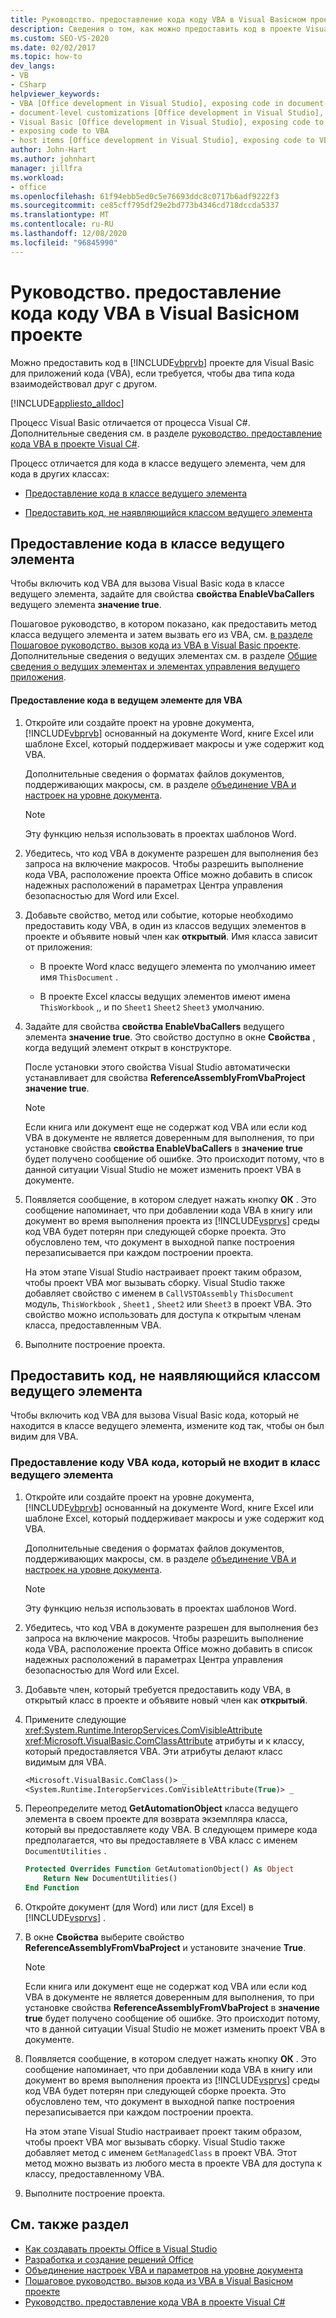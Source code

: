 ```yaml
---
title: Руководство. предоставление кода коду VBA в Visual Basicном проекте
description: Сведения о том, как можно предоставить код в проекте Visual Basic для Visual Basic для приложений (VBA), если требуется, чтобы два типа кода взаимодействовал друг с другом.
ms.custom: SEO-VS-2020
ms.date: 02/02/2017
ms.topic: how-to
dev_langs:
- VB
- CSharp
helpviewer_keywords:
- VBA [Office development in Visual Studio], exposing code in document-level customizations
- document-level customizations [Office development in Visual Studio], exposing code
- Visual Basic [Office development in Visual Studio], exposing code to VBA
- exposing code to VBA
- host items [Office development in Visual Studio], exposing code to VBA
author: John-Hart
ms.author: johnhart
manager: jillfra
ms.workload:
- office
ms.openlocfilehash: 61f94ebb5ed0c5e76693ddc8c0717b6adf9222f3
ms.sourcegitcommit: ce85cff795df29e2bd773b4346cd718dccda5337
ms.translationtype: MT
ms.contentlocale: ru-RU
ms.lasthandoff: 12/08/2020
ms.locfileid: "96845990"
---
```

# <a name="how-to-expose-code-to-vba-in-a-visual-basic-project"></a>Руководство. предоставление кода коду VBA в Visual Basicном проекте
  Можно предоставить код в [!INCLUDE[vbprvb](../sharepoint/includes/vbprvb-md.md)] проекте для Visual Basic для приложений кода (VBA), если требуется, чтобы два типа кода взаимодействовал друг с другом.

 [!INCLUDE[appliesto_alldoc](../vsto/includes/appliesto-alldoc-md.md)]

 Процесс Visual Basic отличается от процесса Visual C#. Дополнительные сведения см. в разделе [руководство. предоставление кода VBA в проекте Visual C&#35;](../vsto/how-to-expose-code-to-vba-in-a-visual-csharp-project.md).

 Процесс отличается для кода в классе ведущего элемента, чем для кода в других классах:

- [Предоставление кода в классе ведущего элемента](#HostItemCode)

- [Предоставить код, не наявляющийся классом ведущего элемента](#NonHostItem)

## <a name="expose-code-in-a-host-item-class"></a><a name="HostItemCode"></a> Предоставление кода в классе ведущего элемента
 Чтобы включить код VBA для вызова Visual Basic кода в классе ведущего элемента, задайте для свойства **свойства EnableVbaCallers** ведущего элемента **значение true**.

 Пошаговое руководство, в котором показано, как предоставить метод класса ведущего элемента и затем вызвать его из VBA, см. [в разделе Пошаговое руководство. вызов кода из VBA в Visual Basic проекте](../vsto/walkthrough-calling-code-from-vba-in-a-visual-basic-project.md). Дополнительные сведения о ведущих элементах см. в разделе [Общие сведения о ведущих элементах и элементах управления ведущего приложения](../vsto/host-items-and-host-controls-overview.md).

#### <a name="to-expose-code-in-a-host-item-to-vba"></a>Предоставление кода в ведущем элементе для VBA

1. Откройте или создайте проект на уровне документа, [!INCLUDE[vbprvb](../sharepoint/includes/vbprvb-md.md)] основанный на документе Word, книге Excel или шаблоне Excel, который поддерживает макросы и уже содержит код VBA.

     Дополнительные сведения о форматах файлов документов, поддерживающих макросы, см. в разделе [объединение VBA и настроек на уровне документа](../vsto/combining-vba-and-document-level-customizations.md).

    > [!NOTE]
    > Эту функцию нельзя использовать в проектах шаблонов Word.

2. Убедитесь, что код VBA в документе разрешен для выполнения без запроса на включение макросов. Чтобы разрешить выполнение кода VBA, расположение проекта Office можно добавить в список надежных расположений в параметрах Центра управления безопасностью для Word или Excel.

3. Добавьте свойство, метод или событие, которые необходимо предоставить коду VBA, в один из классов ведущих элементов в проекте и объявите новый член как **открытый**. Имя класса зависит от приложения:

    - В проекте Word класс ведущего элемента по умолчанию имеет имя `ThisDocument` .

    - В проекте Excel классы ведущих элементов имеют имена `ThisWorkbook` ,, и по `Sheet1` `Sheet2` `Sheet3` умолчанию.

4. Задайте для свойства **свойства EnableVbaCallers** ведущего элемента **значение true**. Это свойство доступно в окне **Свойства** , когда ведущий элемент открыт в конструкторе.

     После установки этого свойства Visual Studio автоматически устанавливает для свойства **ReferenceAssemblyFromVbaProject** **значение true**.

    > [!NOTE]
    > Если книга или документ еще не содержат код VBA или если код VBA в документе не является доверенным для выполнения, то при установке свойства **свойства EnableVbaCallers** в **значение true** будет получено сообщение об ошибке. Это происходит потому, что в данной ситуации Visual Studio не может изменить проект VBA в документе.

5. Появляется сообщение, в котором следует нажать кнопку **ОК** . Это сообщение напоминает, что при добавлении кода VBA в книгу или документ во время выполнения проекта из [!INCLUDE[vsprvs](../sharepoint/includes/vsprvs-md.md)] среды код VBA будет потерян при следующей сборке проекта. Это обусловлено тем, что документ в выходной папке построения перезаписывается при каждом построении проекта.

     На этом этапе Visual Studio настраивает проект таким образом, чтобы проект VBA мог вызывать сборку. Visual Studio также добавляет свойство с именем в `CallVSTOAssembly` `ThisDocument` модуль, `ThisWorkbook` , `Sheet1` , `Sheet2` или `Sheet3` в проект VBA. Это свойство можно использовать для доступа к открытым членам класса, предоставленным VBA.

6. Выполните построение проекта.

## <a name="expose-code-that-is-not-in-a-host-item-class"></a><a name="NonHostItem"></a> Предоставить код, не наявляющийся классом ведущего элемента
 Чтобы включить код VBA для вызова Visual Basic кода, который не находится в классе ведущего элемента, измените код так, чтобы он был видим для VBA.

### <a name="to-expose-code-that-is-not-in-a-host-item-class-to-vba"></a>Предоставление коду VBA кода, который не входит в класс ведущего элемента

1. Откройте или создайте проект на уровне документа, [!INCLUDE[vbprvb](../sharepoint/includes/vbprvb-md.md)] основанный на документе Word, книге Excel или шаблоне Excel, который поддерживает макросы и уже содержит код VBA.

     Дополнительные сведения о форматах файлов документов, поддерживающих макросы, см. в разделе [объединение VBA и настроек на уровне документа](../vsto/combining-vba-and-document-level-customizations.md).

    > [!NOTE]
    > Эту функцию нельзя использовать в проектах шаблонов Word.

2. Убедитесь, что код VBA в документе разрешен для выполнения без запроса на включение макросов. Чтобы разрешить выполнение кода VBA, расположение проекта Office можно добавить в список надежных расположений в параметрах Центра управления безопасностью для Word или Excel.

3. Добавьте член, который требуется предоставить коду VBA, в открытый класс в проекте и объявите новый член как **открытый**.

4. Примените следующие <xref:System.Runtime.InteropServices.ComVisibleAttribute> <xref:Microsoft.VisualBasic.ComClassAttribute> атрибуты и к классу, который предоставляется VBA. Эти атрибуты делают класс видимым для VBA.

    ```vb
    <Microsoft.VisualBasic.ComClass()> _
    <System.Runtime.InteropServices.ComVisibleAttribute(True)> _
    ```

5. Переопределите метод **GetAutomationObject** класса ведущего элемента в своем проекте для возврата экземпляра класса, который вы предоставляете коду VBA. В следующем примере кода предполагается, что вы предоставляете в VBA класс с именем `DocumentUtilities` .

    ```vb
    Protected Overrides Function GetAutomationObject() As Object
        Return New DocumentUtilities()
    End Function
    ```

6. Откройте документ (для Word) или лист (для Excel) в [!INCLUDE[vsprvs](../sharepoint/includes/vsprvs-md.md)] .

7. В окне **Свойства** выберите свойство **ReferenceAssemblyFromVbaProject** и установите значение **True**.

    > [!NOTE]
    > Если книга или документ еще не содержат код VBA или если код VBA в документе не является доверенным для выполнения, то при установке свойства **ReferenceAssemblyFromVbaProject** в **значение true** будет получено сообщение об ошибке. Это происходит потому, что в данной ситуации Visual Studio не может изменить проект VBA в документе.

8. Появляется сообщение, в котором следует нажать кнопку **ОК** . Это сообщение напоминает, что при добавлении кода VBA в книгу или документ во время выполнения проекта из [!INCLUDE[vsprvs](../sharepoint/includes/vsprvs-md.md)] среды код VBA будет потерян при следующей сборке проекта. Это обусловлено тем, что документ в выходной папке построения перезаписывается при каждом построении проекта.

     На этом этапе Visual Studio настраивает проект таким образом, чтобы проект VBA мог вызывать сборку. Visual Studio также добавляет метод с именем `GetManagedClass` в проект VBA. Этот метод можно вызвать из любого места в проекте VBA для доступа к классу, предоставленному VBA.

9. Выполните построение проекта.

## <a name="see-also"></a>См. также раздел
- [Как создавать проекты Office в Visual Studio](../vsto/how-to-create-office-projects-in-visual-studio.md)
- [Разработка и создание решений Office](../vsto/designing-and-creating-office-solutions.md)
- [Объединение настроек VBA и параметров на уровне документа](../vsto/combining-vba-and-document-level-customizations.md)
- [Пошаговое руководство. вызов кода из VBA в Visual Basicном проекте](../vsto/walkthrough-calling-code-from-vba-in-a-visual-basic-project.md)
- [Руководство. предоставление кода VBA в проекте Visual C&#35;](../vsto/how-to-expose-code-to-vba-in-a-visual-csharp-project.md)
